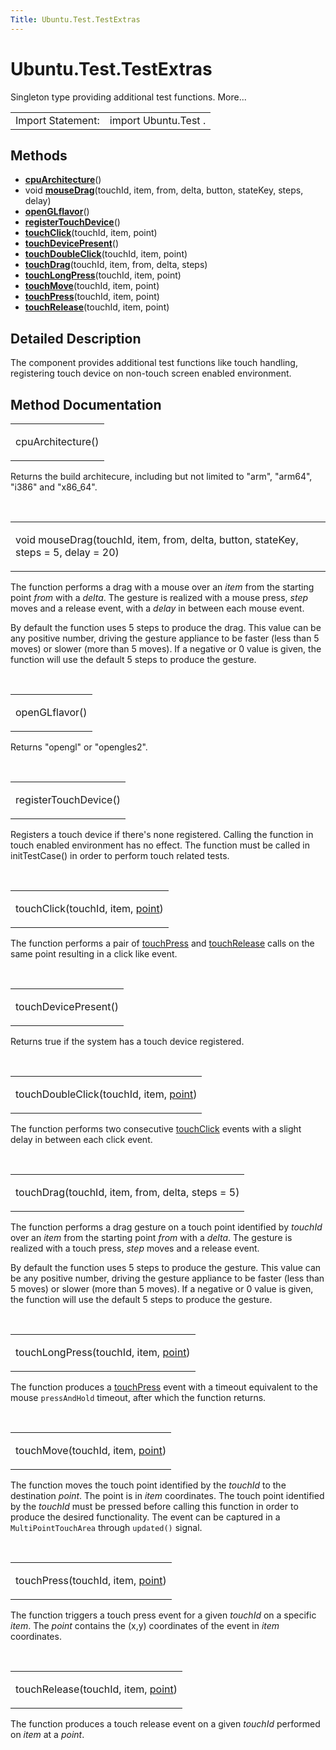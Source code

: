 ```yaml
---
Title: Ubuntu.Test.TestExtras
---
```


# Ubuntu.Test.TestExtras

<span class="subtitle"></span>
<!-- $$$TestExtras-brief -->
<p>Singleton type providing additional test functions. More...</p>
<!-- @@@TestExtras -->
<table class="alignedsummary">
<tr><td class="memItemLeft rightAlign topAlign"> Import Statement:</td><td class="memItemRight bottomAlign"> import Ubuntu.Test .</td></tr></table><ul>
</ul>
<h2 id="methods">Methods</h2>
<ul>
<li class="fn"><b><b><a href="#cpuArchitecture-method">cpuArchitecture</a></b></b>()</li>
<li class="fn">void <b><b><a href="#mouseDrag-method">mouseDrag</a></b></b>(touchId, item, from, delta, button, stateKey, steps, delay)</li>
<li class="fn"><b><b><a href="#openGLflavor-method">openGLflavor</a></b></b>()</li>
<li class="fn"><b><b><a href="#registerTouchDevice-method">registerTouchDevice</a></b></b>()</li>
<li class="fn"><b><b><a href="#touchClick-method">touchClick</a></b></b>(touchId, item, point)</li>
<li class="fn"><b><b><a href="#touchDevicePresent-method">touchDevicePresent</a></b></b>()</li>
<li class="fn"><b><b><a href="#touchDoubleClick-method">touchDoubleClick</a></b></b>(touchId, item, point)</li>
<li class="fn"><b><b><a href="#touchDrag-method">touchDrag</a></b></b>(touchId, item, from, delta, steps)</li>
<li class="fn"><b><b><a href="#touchLongPress-method">touchLongPress</a></b></b>(touchId, item, point)</li>
<li class="fn"><b><b><a href="#touchMove-method">touchMove</a></b></b>(touchId, item, point)</li>
<li class="fn"><b><b><a href="#touchPress-method">touchPress</a></b></b>(touchId, item, point)</li>
<li class="fn"><b><b><a href="#touchRelease-method">touchRelease</a></b></b>(touchId, item, point)</li>
</ul>
<!-- $$$TestExtras-description -->
<h2 id="details">Detailed Description</h2>
</p>
<p>The component provides additional test functions like touch handling, registering touch device on non-touch screen enabled environment.</p>
<!-- @@@TestExtras -->
<h2>Method Documentation</h2>
<!-- $$$cpuArchitecture -->
<table class="qmlname"><tr valign="top" id="cpuArchitecture-method"><td class="tblQmlFuncNode"><p><span class="name">cpuArchitecture</span>()</p></td></tr></table><p>Returns the build architecure, including but not limited to &quot;arm&quot;, &quot;arm64&quot;, &quot;i386&quot; and &quot;x86_64&quot;.</p>
<!-- @@@cpuArchitecture -->
<br/>
<!-- $$$mouseDrag -->
<table class="qmlname"><tr valign="top" id="mouseDrag-method"><td class="tblQmlFuncNode"><p><span class="type">void</span> <span class="name">mouseDrag</span>(<span class="type">touchId</span>, <span class="type">item</span>, <span class="type">from</span>, <span class="type">delta</span>, <span class="type">button</span>, <span class="type">stateKey</span>, <span class="type">steps</span> = 5, <span class="type">delay</span> = 20)</p></td></tr></table><p>The function performs a drag with a mouse over an <i>item</i> from the starting point <i>from</i> with a <i>delta</i>. The gesture is realized with a mouse press, <i>step</i> moves and a release event, with a <i>delay</i> in between each mouse event.</p>
<p>By default the function uses 5 steps to produce the drag. This value can be any positive number, driving the gesture appliance to be faster (less than 5 moves) or slower (more than 5 moves). If a negative or 0 value is given, the function will use the default 5 steps to produce the gesture.</p>
<!-- @@@mouseDrag -->
<br/>
<!-- $$$openGLflavor -->
<table class="qmlname"><tr valign="top" id="openGLflavor-method"><td class="tblQmlFuncNode"><p><span class="name">openGLflavor</span>()</p></td></tr></table><p>Returns &quot;opengl&quot; or &quot;opengles2&quot;.</p>
<!-- @@@openGLflavor -->
<br/>
<!-- $$$registerTouchDevice -->
<table class="qmlname"><tr valign="top" id="registerTouchDevice-method"><td class="tblQmlFuncNode"><p><span class="name">registerTouchDevice</span>()</p></td></tr></table><p>Registers a touch device if there's none registered. Calling the function in touch enabled environment has no effect. The function must be called in initTestCase() in order to perform touch related tests.</p>
<!-- @@@registerTouchDevice -->
<br/>
<!-- $$$touchClick -->
<table class="qmlname"><tr valign="top" id="touchClick-method"><td class="tblQmlFuncNode"><p><span class="name">touchClick</span>(<span class="type">touchId</span>, <span class="type">item</span>, <span class="type"><a href="http://doc.qt.io/qt-5/qml-point.html">point</a></span>)</p></td></tr></table><p>The function performs a pair of <a href="#touchPress-method">touchPress</a> and <a href="#touchRelease-method">touchRelease</a> calls on the same point resulting in a click like event.</p>
<!-- @@@touchClick -->
<br/>
<!-- $$$touchDevicePresent -->
<table class="qmlname"><tr valign="top" id="touchDevicePresent-method"><td class="tblQmlFuncNode"><p><span class="name">touchDevicePresent</span>()</p></td></tr></table><p>Returns true if the system has a touch device registered.</p>
<!-- @@@touchDevicePresent -->
<br/>
<!-- $$$touchDoubleClick -->
<table class="qmlname"><tr valign="top" id="touchDoubleClick-method"><td class="tblQmlFuncNode"><p><span class="name">touchDoubleClick</span>(<span class="type">touchId</span>, <span class="type">item</span>, <span class="type"><a href="http://doc.qt.io/qt-5/qml-point.html">point</a></span>)</p></td></tr></table><p>The function performs two consecutive <a href="#touchClick-method">touchClick</a> events with a slight delay in between each click event.</p>
<!-- @@@touchDoubleClick -->
<br/>
<!-- $$$touchDrag -->
<table class="qmlname"><tr valign="top" id="touchDrag-method"><td class="tblQmlFuncNode"><p><span class="name">touchDrag</span>(<span class="type">touchId</span>, <span class="type">item</span>, <span class="type">from</span>, <span class="type">delta</span>, <span class="type">steps</span> = 5)</p></td></tr></table><p>The function performs a drag gesture on a touch point identified by <i>touchId</i> over an <i>item</i> from the starting point <i>from</i> with a <i>delta</i>. The gesture is realized with a touch press, <i>step</i> moves and a release event.</p>
<p>By default the function uses 5 steps to produce the gesture. This value can be any positive number, driving the gesture appliance to be faster (less than 5 moves) or slower (more than 5 moves). If a negative or 0 value is given, the function will use the default 5 steps to produce the gesture.</p>
<!-- @@@touchDrag -->
<br/>
<!-- $$$touchLongPress -->
<table class="qmlname"><tr valign="top" id="touchLongPress-method"><td class="tblQmlFuncNode"><p><span class="name">touchLongPress</span>(<span class="type">touchId</span>, <span class="type">item</span>, <span class="type"><a href="http://doc.qt.io/qt-5/qml-point.html">point</a></span>)</p></td></tr></table><p>The function produces a <a href="#touchPress-method">touchPress</a> event with a timeout equivalent to the mouse <code>pressAndHold</code> timeout, after which the function returns.</p>
<!-- @@@touchLongPress -->
<br/>
<!-- $$$touchMove -->
<table class="qmlname"><tr valign="top" id="touchMove-method"><td class="tblQmlFuncNode"><p><span class="name">touchMove</span>(<span class="type">touchId</span>, <span class="type">item</span>, <span class="type"><a href="http://doc.qt.io/qt-5/qml-point.html">point</a></span>)</p></td></tr></table><p>The function moves the touch point identified by the <i>touchId</i> to the destination <i>point</i>. The point is in <i>item</i> coordinates. The touch point identified by the <i>touchId</i> must be pressed before calling this function in order to produce the desired functionality. The event can be captured in a <code>MultiPointTouchArea</code> through <code>updated()</code> signal.</p>
<!-- @@@touchMove -->
<br/>
<!-- $$$touchPress -->
<table class="qmlname"><tr valign="top" id="touchPress-method"><td class="tblQmlFuncNode"><p><span class="name">touchPress</span>(<span class="type">touchId</span>, <span class="type">item</span>, <span class="type"><a href="http://doc.qt.io/qt-5/qml-point.html">point</a></span>)</p></td></tr></table><p>The function triggers a touch press event for a given <i>touchId</i> on a specific <i>item</i>. The <i>point</i> contains the (x,y) coordinates of the event in <i>item</i> coordinates.</p>
<!-- @@@touchPress -->
<br/>
<!-- $$$touchRelease -->
<table class="qmlname"><tr valign="top" id="touchRelease-method"><td class="tblQmlFuncNode"><p><span class="name">touchRelease</span>(<span class="type">touchId</span>, <span class="type">item</span>, <span class="type"><a href="http://doc.qt.io/qt-5/qml-point.html">point</a></span>)</p></td></tr></table><p>The function produces a touch release event on a given <i>touchId</i> performed on <i>item</i> at a <i>point</i>.</p>
<!-- @@@touchRelease -->
<br/>
